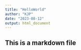 ```yaml
---
title: "HelloWorld"
author: "KJP"
date: "2023-08-12"
output: html_document
---
```



## This is a markdown file


